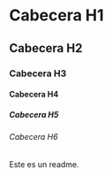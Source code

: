 # Cabecera H1

## Cabecera H2

### Cabecera H3

#### Cabecera H4

##### Cabecera H5

###### Cabecera H6

Este es un readme.
